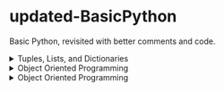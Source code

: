 # updated-BasicPython
 Basic Python, revisited with better comments and code.

<details><summary>Tuples, Lists, and Dictionaries</summary>
<p>

- [Capitals](pyFiles/capitals.py)
- [Cats with Hats](pyFiles/cats_with_hats.py)
- [Dictionaries](pyFiles/dictionary.py)
- [Lists in Lists](pyFiles/lists_in_lists.py)
- [Poetry Generator](pyFiles/slam_poetry.py)

</p>
</details>

<details><summary>Object Oriented Programming</summary>
<p>

- [Car Class](pyFiles/car_class.py)
- [Dog Class](pyFiles/dog_class.py)
- [Farm Class](pyFiles/farm_class.py)
- [Parent Class and Children](pyFiles/parent_child_class.py)
- [Rectangle Class](pyFiles/rectangle_class.py)

</p>
</details>

<details><summary>Object Oriented Programming</summary>
<p>

- [Car Class](pyFiles/car_class.py)
- [Dog Class](pyFiles/dog_class.py)
- [Farm Class](pyFiles/farm_class.py)
- [Parent Class and Children](pyFiles/parent_child_class.py)
- [Rectangle Class](pyFiles/rectangle_class.py)

</p>
</details>